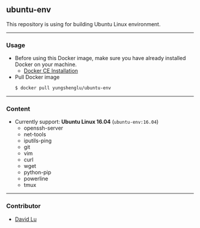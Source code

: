 ## ubuntu-env

This repository is using for building Ubuntu Linux environment.

---
### Usage

* Before using this Docker image, make sure you have already installed Docker on your machine.
    * [Docker CE Installation](https://docs.docker.com/install)
* Pull Docker image
    ```bash
    $ docker pull yungshenglu/ubuntu-env
    ```

---
### Content

* Currently support: **Ubuntu Linux 16.04** (`ubuntu-env:16.04`)
    * openssh-server
    * net-tools
    * iputils-ping
    * git
    * vim
    * curl
    * wget
    * python-pip
    * powerline
    * tmux

---
### Contributor

* [David Lu](https://github.com/yungshenglu)